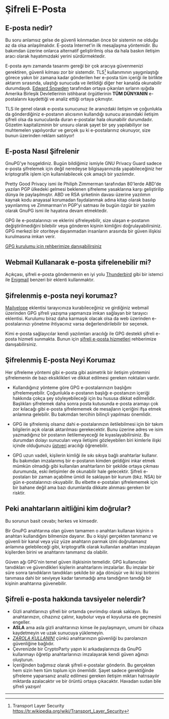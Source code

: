 # Şifreli E-Posta

## E-posta nedir?

Bu soru anlamsız gelse de güvenli kılınmadan önce bir sistemin ne olduğu az da olsa anlaşılmalıdır. E-posta İnternet'in ilk mesajlaşma yöntemidir. Bu bakımdan üzerine onlarca alternatif geliştirilmiş olsa da hala baskın iletişim aracı olarak hayatımızdaki yerini sürdürmektedir.

E-posta aynı zamanda tasarımı gereği bir çok aracıya güvenmenizi gerektiren, güvenli kılması zor bir sistemdir. TLS[^1] kullanımının yaygınlaştığı görece yakın bir zamana kadar gönderilen her e-posta tüm içeriği ile birlikte aktarım sırasında, ulaştığı sunucuda ve iletildiği diğer her kanalda okunabilir durumdaydı. [Edward Snowden](https://en.wikipedia.org/wiki/Edward_Snowden) tarafından ortaya çıkarılan sırların ışığıda Amerika Birleşik Devletlerinin istihbarat örgütlerinin **TÜM DÜNYANIN** e-postalarını kaydettiği ve analiz ettiği ortaya çıkmıştır.

TLS ile genel olarak e-posta sunucunuz ile aranızdaki iletişim ve çoğunlukla da gönderdiğiniz e-postanın alıcısının kullandığı sunucu arasındaki iletişim şifreli olsa da sunucularda duran e-postalar hala okunabilir durumdadır. Gözetim kapitalizminin bir unsuru olarak şayet bir şey yapılabiliyor ise muhtemelen yapılıyordur ve gerçek şu ki e-postalarınız okunuyor, size bunun üzerinden reklam satılıyor!

## E-posta Nasıl Şifrelenir

GnuPG'ye hoşgeldiniz. Bugün bildiğimiz ismiyle GNU Privacy Guard sadece e-posta şifrelemek için değil neredeyse bilgisayarınızda yapabileceğiniz her kriptografik işlem için kullanılabilecek çok amaçlı bir yazılımdır.

Pretty Good Privacy ismi ile Philiph Zimmerman tarafından 80'lerde ABD'de yazılan PGP ülkedeki gelmesi beklenen şifreleme yasaklarına karşı geliştirilip dünya ile paylaşılmıştır. ABD ve RSA şirketinin davası üzerine yazılımın kaynak kodu anayasal korumadan faydalanmak adına kitap olarak basılıp yayınlanmış ve Zimmarman'ın PGP'yi satması ile bugün özgür bir yazılım olarak GnuPG ismi ile hayatına devam etmektedir.

GPG ile e-postalarınızı ve eklerini şifreleyebilir, size ulaşan e-postanın değiştirilmediğini bilebilir veya gönderen kişinin kimliğini doğrulayabilirsiniz. GPG merkezi bir otoriteye dayanmadan insanların arasında bir güven ilişkisi kurulmasına imkan verir.

[GPG kurulumu için rehberimize danışabilirsiniz](gpg/gpg-anahtar-uretimi.md)

## Webmail Kullanarak e-posta şifrelenebilir mi?

Açıkçası, şifreli e-posta göndermenin en iyi yolu [Thunderbird](https://www.thunderbird.net/en-US/) gibi bir istemci ile [Enigmail](https://www.enigmail.net) benzeri bir eklenti kullanmaktır.

## Şifrelenmiş e-posta neyi korumaz?

[Mailvelope](https://www.mailvelope.com/en/) eklentisi tarayıcınıza kurabileceğiniz ve girdiğiniz webmail üzerinden GPG şifreli yazışma yapmanıza imkan sağlayan bir tarayıcı eklentisi. Kurulumu biraz daha karmaşık olacak olsa da web üzerinden e-postalarınızı yönetme ihtiyacınız varsa değerlendirilebilir bir seçenek.

Kimi e-posta sağlayıcılar kendi yazılımları aracılığı ile GPG destekli şifreli e-posta hizmeti sunmakta. Bunun için [şifreli e-posta hizmetleri](sifreli-eposta-hizmetleri.md) rehberimize danışabilirsiniz.

## Şifrelenmiş E-posta Neyi Korumaz

Her şifreleme yöntemi gibi e-posta gibi asimetrik bir iletişim yöntemini şifrelemenin de bazı eksiklikleri ve dikkat edilmesi gereken noktaları vardır.

* Kullandığınız yönteme göre GPG e-postalarınızın başlığını şifrelemeyebilir. Çoğunlukla e-postanın başlığı e-postanızın içeriği hakkında çokça şey söyleyebileceği için bu hususa dikkat edilmelidir. Başlıkları şifrelemek daha sonra posta kutusunda e-posta aramayı çok zor kılacağı gibi e-posta şifrelememek de mesajların içeriğini ifşa etmek anlamına gelebilir. Bu bakımdan tercihin bilinçli yapılması önemlidir.

* GPG ile şifrelemiş olsanız dahi e-postalarınızın iletilebilmesi için bir takım bilgilerin açık olarak aktarılması gerekecektir. Bunu üzerine adres ve isim yazmadığınız bir postanın iletilemeyeceği ile kıyaslayabilirsiniz. Bu durumdan dolayı sunucuları veya iletişimi gözleyebilen biri kimlerle ilişki içinde olduğunuzu [üstveri](https://en.wikipedia.org/wiki/Metadata) aracılığı öğrenebilir.

* GPG uzun vadeli, kişilerin kimliği ile sıkı sıkıya bağlı anahtarlar kullanır. Bu bakımdan imzalanmış bir e-postanın kimden geldiğini inkar etmek mümkün olmadığı gibi kullanılan anahtarların bir şekilde ortaya çıkması durumunda, eski iletişimler de okunabilir hale gelecektir. Şifreli e-postaları bir zaman açabilme ümidi ile saklayan bir kurum (bkz. NSA) bir gün e-postalarınızı okuyabilir. Bu elbette e-postaları şifrelememek için bir bahane değil ama bazı durumlarda dikkate alınması gereken bir risktir.

## Peki anahtarların aitliğini kim doğrular?

Bu sorunun basit cevabı; herkes ve kimsedir.

Bir GnuPG anahtarına olan güven tamamen o anahtarı kullanan kişinin o anahtarı kullandığını bilmenize dayanır. Bu o kişiyi gerçekten tanımanız ve güvenli bir kanal veya yüz yüze anahtarın parmak izini doğrulamanız anlamına gelebileceği gibi, kriptografik olarak kullanılan anahtarı imzalayan kişilerden birini ve anahtarını tanımanız da olabilir.

Güven ağı GPG'nin temel güven ilişkisinin temelidir. GPG kullanıcıları tanıdıkları ve güvendikleri kişilerin anahtarlarını imzalarlar. Bu imzalar bir süre sonra tanıdıkların tanıdıkları şekilde bir ağa dönüşür ve iki kişi birbirini tanımasa dahi bir seviyeye kadar tanımadığı ama tanıdığının tanıdığı bir kişinin anahtarına güvenebilir.

## Şifreli e-posta hakkında tavsiyeler nelerdir?

* Gizli anahtlarınızı şifreli bir ortamda çevrimdışı olarak saklayın. Bu anahtarınızın, cihazınız çalınır, kaybolur veya el koyulursa ele geçmesini engeller.
* **ASLA** ama asla gizli anahtarınızı kimse ile paylaşmayın, umumi bir cihaza kaydetmeyin ve uzak sunucuya yüklemeyin.
* *[ZAROLA KULLANIN!](https://zarola.oyd.org.tr)* çünkü anahtarınızın güvenliği bu parolanızın güvenliğine bağlıdır.
* Çevrenizde bir CryptoParty yapın ki arkadaşlarınıza da GnuPG kullanmayı öğretip anahtarlarınızı imzalayarak kendi güven ağınızı oluşturun.
* İçeriğinden bağımsız olarak şifreli e-postalar gönderin. Bu gerçekten hem sizin hem tüm toplum için önemlidir. Şayet sadece gerektiğinde şifreleme yaparsanız analiz edilmesi gereken iletişim miktarı hatrısayılır miktarda azalacaktır ve bir örüntü ortaya çıkacaktır. Havadan sudan bile şifreli yazışın!
---
[^1]: Transport Layer Security <https://tr.wikipedia.org/wiki/Transport_Layer_Security>
